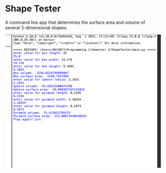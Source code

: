# Shape Tester

A command line app that determines the surface area and volume of several 3-dimensional shapes.

![Running Screenshot](https://github.com/Ian-Turner4/ProgrammingPortfolio/blob/gh-pages/images/shapetester.png?raw=true "Running Screenshot")
